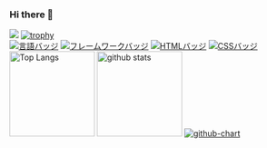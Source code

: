 ### Hi there 👋
![](https://github-profile-summary-cards.vercel.app/api/cards/profile-details?username=Raychel-310&theme=2077)
[![trophy](https://github-profile-trophy.vercel.app/?username=Raychel-310&theme=onedark)](https://github-profile-trophy.vercel.app/?username=ryo-ma&theme=tokyonight)<br>
[![言語バッジ](https://img.shields.io/badge/-Ruby-CC342D.svg?logo=ruby&style=flat-square&logoColor=white)](https://www.ruby-lang.org/)
[![フレームワークバッジ](https://img.shields.io/badge/-Ruby%20on%20Rails-CC0000.svg?logo=ruby-on-rails&style=flat-square&logoColor=white)](https://rubyonrails.org/)
[![HTMLバッジ](https://img.shields.io/badge/-HTML5-E34F26.svg?logo=html5&style=flat-square&logoColor=white)](https://developer.mozilla.org/en-US/docs/Web/Guide/HTML)
[![CSSバッジ](https://img.shields.io/badge/-CSS3-1572B6.svg?logo=css3&style=flat-square&logoColor=white)](https://developer.mozilla.org/en-US/docs/Web/CSS)<br>
<img alt="Top Langs" height="150px" src="https://github-readme-stats.vercel.app/api/top-langs/?username=Raychel-310&layout=compact&count_private=true&show_icons=true&theme=tokyonight" />
<img alt="github stats" height="150px" src="https://github-readme-stats.vercel.app/api?username=Raychel-310&count_private=true&show_icons=true&show_icons=true&theme=tokyonight" />
[![github-chart](https://github-chart.vercel.app/api?user=Raychel-310)](https://github.com/Raychel-310/github-chart)


<!--
**Raychel-310/Raychel-310** is a ✨ _special_ ✨ repository because its `README.md` (this file) appears on your GitHub profile.

Here are some ideas to get you started:

- 🔭 I’m currently working on ...
- 🌱 I’m currently learning ...
- 👯 I’m looking to collaborate on ...
- 🤔 I’m looking for help with ...
- 💬 Ask me about ...
- 📫 How to reach me: ...
- 😄 Pronouns: ...
- ⚡ Fun fact: ...
-->
